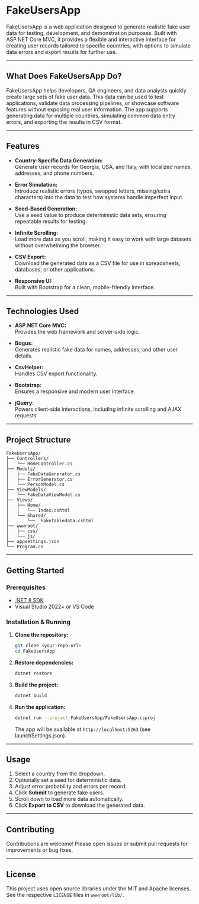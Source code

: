 # FakeUsersApp

FakeUsersApp is a web application designed to generate realistic fake user data for testing, development, and demonstration purposes. Built with ASP.NET Core MVC, it provides a flexible and interactive interface for creating user records tailored to specific countries, with options to simulate data errors and export results for further use.

---

## What Does FakeUsersApp Do?

FakeUsersApp helps developers, QA engineers, and data analysts quickly create large sets of fake user data. This data can be used to test applications, validate data processing pipelines, or showcase software features without exposing real user information. The app supports generating data for multiple countries, simulating common data entry errors, and exporting the results in CSV format.

---

## Features

- **Country-Specific Data Generation:**  
  Generate user records for Georgia, USA, and Italy, with localized names, addresses, and phone numbers.

- **Error Simulation:**  
  Introduce realistic errors (typos, swapped letters, missing/extra characters) into the data to test how systems handle imperfect input.

- **Seed-Based Generation:**  
  Use a seed value to produce deterministic data sets, ensuring repeatable results for testing.

- **Infinite Scrolling:**  
  Load more data as you scroll, making it easy to work with large datasets without overwhelming the browser.

- **CSV Export:**  
  Download the generated data as a CSV file for use in spreadsheets, databases, or other applications.

- **Responsive UI:**  
  Built with Bootstrap for a clean, mobile-friendly interface.

---

## Technologies Used

- **ASP.NET Core MVC:**  
  Provides the web framework and server-side logic.

- **Bogus:**  
  Generates realistic fake data for names, addresses, and other user details.

- **CsvHelper:**  
  Handles CSV export functionality.

- **Bootstrap:**  
  Ensures a responsive and modern user interface.

- **jQuery:**  
  Powers client-side interactions, including infinite scrolling and AJAX requests.

---

## Project Structure

```
FakeUsersApp/
├── Controllers/
│   └── HomeController.cs
├── Models/
│   ├── FakeDataGenerator.cs
│   ├── ErrorGenerator.cs
│   └── PersonModel.cs
├── ViewModels/
│   └── FakeDataViewModel.cs
├── Views/
│   ├── Home/
│   │   └── Index.cshtml
│   └── Shared/
│       └── _FakeTabledata.cshtml
├── wwwroot/
│   ├── css/
│   └── js/
├── appsettings.json
└── Program.cs
```

---

## Getting Started

### Prerequisites

- [.NET 8 SDK](https://dotnet.microsoft.com/download/dotnet/8.0)
- Visual Studio 2022+ or VS Code

### Installation & Running

1. **Clone the repository:**
   ```sh
   git clone <your-repo-url>
   cd FakeUsersApp
   ```

2. **Restore dependencies:**
   ```sh
   dotnet restore
   ```

3. **Build the project:**
   ```sh
   dotnet build
   ```

4. **Run the application:**
   ```sh
   dotnet run --project FakeUsersApp/FakeUsersApp.csproj
   ```
   The app will be available at `http://localhost:5263` (see launchSettings.json).

---

## Usage

1. Select a country from the dropdown.
2. Optionally set a seed for deterministic data.
3. Adjust error probability and errors per record.
4. Click **Submit** to generate fake users.
5. Scroll down to load more data automatically.
6. Click **Export to CSV** to download the generated data.

---

## Contributing

Contributions are welcome! Please open issues or submit pull requests for improvements or bug fixes.

---

## License

This project uses open source libraries under the MIT and Apache licenses. See the respective `LICENSE` files in `wwwroot/lib/`.
